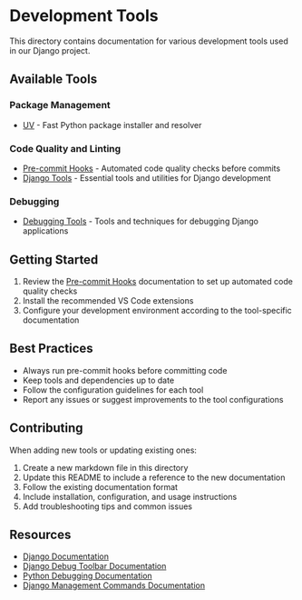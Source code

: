 # Development Tools

This directory contains documentation for various development tools used in our Django project.

## Available Tools

### Package Management
- [UV](uv.md) - Fast Python package installer and resolver

### Code Quality and Linting
- [Pre-commit Hooks](pre_commit_hooks.md) - Automated code quality checks before commits
- [Django Tools](django_tools.md) - Essential tools and utilities for Django development

### Debugging
- [Debugging Tools](debugging.md) - Tools and techniques for debugging Django applications

## Getting Started

1. Review the [Pre-commit Hooks](pre_commit_hooks.md) documentation to set up automated code quality checks
2. Install the recommended VS Code extensions
3. Configure your development environment according to the tool-specific documentation

## Best Practices

- Always run pre-commit hooks before committing code
- Keep tools and dependencies up to date
- Follow the configuration guidelines for each tool
- Report any issues or suggest improvements to the tool configurations

## Contributing

When adding new tools or updating existing ones:

1. Create a new markdown file in this directory
2. Update this README to include a reference to the new documentation
3. Follow the existing documentation format
4. Include installation, configuration, and usage instructions
5. Add troubleshooting tips and common issues

## Resources

- [Django Documentation](https://docs.djangoproject.com/)
- [Django Debug Toolbar Documentation](https://django-debug-toolbar.readthedocs.io/)
- [Python Debugging Documentation](https://docs.python.org/3/library/pdb.html)
- [Django Management Commands Documentation](https://docs.djangoproject.com/en/stable/ref/django-admin/) 